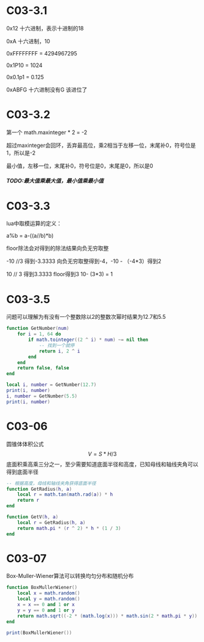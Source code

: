 # C03-3.1

0x12 十六进制，表示十进制的18

0xA 十六进制，10

0xFFFFFFFF = 4294967295

0x1P10 = 1024

0x0.1p1 = 0.125

0xABFG 十六进制没有G 该进位了

# C03-3.2

第一个 math.maxinteger * 2 = -2

超过maxinteger会回环，丢弃最高位，乘2相当于左移一位，末尾补0，符号位是1，所以是-2

最小值，左移一位，末尾补0，符号位是0，末尾是0，所以是0

##### TODO:最大值乘最大值，最小值乘最小值

# C03-3.3

lua中取模运算的定义：

a%b = a-((a//b)*b)

floor除法会对得到的除法结果向负无穷取整

-10 //3 得到-3.3333 向负无穷取整得到-4，-10 - （-4*3）得到2

10  // 3 得到3.3333 floor得到3 10- (3*3) = 1

# C03-3.5

问题可以理解为有没有一个整数除以2的整数次幂时结果为12.7和5.5

```lua
function GetNumber(num)
    for i = 1, 64 do
        if math.tointeger((2 ^ i) * num) ~= nil then
            -- 找到一个就停
            return i, 2 ^ i
        end
    end
    return false, false
end

local i, number = GetNumber(12.7)
print(i, number)
i, number = GetNumber(5.5)
print(i, number)
```

# C03-06

圆锥体体积公式
$$
V = S *H/3
$$
底面积乘高乘三分之一，至少需要知道底面半径和高度，已知母线和轴线夹角可以得到底面半径

```lua
-- 根据高度，母线和轴线夹角获得底面半径
function GetRadius(h, a)
    local r = math.tan(math.rad(a)) * h
    return r
end

function GetV(h, a)
    local r = GetRadius(h, a)
    return math.pi * (r ^ 2) * h * (1 / 3)
end
```

# C03-07

Box-Muller-Wiener算法可以转换均匀分布和随机分布

```lua
function BoxMullerWiener()
    local x = math.random()
    local y = math.random()
    x = x == 0 and 1 or x
    y = y == 0 and 1 or y
    return math.sqrt((-2 * (math.log(x))) * math.sin(2 * math.pi * y))
end

print(BoxMullerWiener())
```

